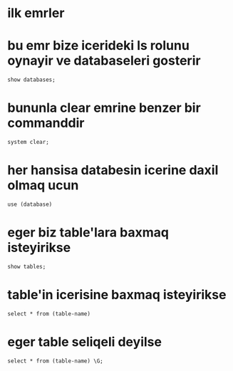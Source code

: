 # ilk emrler
   # bu emr bize icerideki ls rolunu oynayir ve databaseleri gosterir
    show databases;
   # bununla clear emrine benzer bir commanddir
    system clear;
   # her hansisa databesin icerine daxil olmaq ucun 
    use (database)
   # eger biz table'lara baxmaq isteyirikse
    show tables;
   # table'in icerisine baxmaq isteyirikse 
    select * from (table-name)
   # eger table seliqeli deyilse 
    select * from (table-name) \G;
   
    
